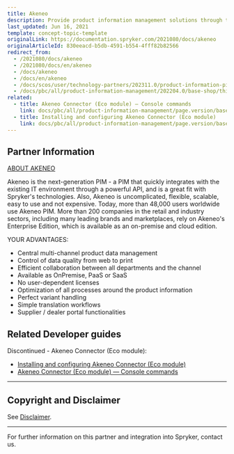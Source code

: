 ```yaml
---
title: Akeneo
description: Provide product information management solutions through the existing IT environment by integrating Akeneo into the Spryker-based shop.
last_updated: Jun 16, 2021
template: concept-topic-template
originalLink: https://documentation.spryker.com/2021080/docs/akeneo
originalArticleId: 830eeacd-b5db-4591-b554-4fff82b82566
redirect_from:
  - /2021080/docs/akeneo
  - /2021080/docs/en/akeneo
  - /docs/akeneo
  - /docs/en/akeneo
  - /docs/scos/user/technology-partners/202311.0/product-information-pimerp/akeneo.html
  - /docs/pbc/all/product-information-management/202204.0/base-shop/third-party-integrations/akeneo/akeneo.html
related:
  - title: Akeneo Connector (Eco module) — Console commands
    link: docs/pbc/all/product-information-management/page.version/base-shop/third-party-integrations/akeneo/akeneo-connector-eco-module-console-commands.html
  - title: Installing and configuring Akeneo Connector (Eco module)
    link: docs/pbc/all/product-information-management/page.version/base-shop/third-party-integrations/akeneo/install-and-configure-akeneo-eco-module.html
---
```


## Partner Information

[ABOUT AKENEO](https://www.akeneo.com)

Akeneo is the next-generation PIM - a PIM that quickly integrates with the existing IT environment through a powerful API, and is a great fit with Spryker's technologies. Also, Akeneo is uncomplicated, flexible, scalable, easy to use and not expensive. Today, more than 48,000 users worldwide use Akeneo PIM. More than 200 companies in the retail and industry sectors, including many leading brands and marketplaces, rely on Akeneo's Enterprise Edition, which is available as an on-premise and cloud edition.

YOUR ADVANTAGES:
* Central multi-channel product data management
* Control of data quality from web to print
* Efficient collaboration between all departments and the channel
* Available as OnPremise, PaaS or SaaS
* No user-dependent licenses
* Optimization of all processes around the product information
* Perfect variant handling
* Simple translation workflows
* Supplier / dealer portal functionalities

## Related Developer guides

Discontinued - Akeneo Connector (Eco module):
* [Installing and configuring Akeneo Connector (Eco module)](/docs/pbc/all/product-information-management/{{page.version}}/base-shop/third-party-integrations/akeneo/install-and-configure-akeneo-eco-module.html)
* [Akeneo Connector (Eco module) — Console commands](/docs/pbc/all/product-information-management/{{page.version}}/base-shop/third-party-integrations/akeneo/akeneo-connector-eco-module-console-commands.html)


---

## Copyright and Disclaimer

See [Disclaimer](https://github.com/spryker/spryker-documentation).

---
For further information on this partner and integration into Spryker,  contact us.

<div class="hubspot-form js-hubspot-form" data-portal-id="2770802" data-form-id="163e11fb-e833-4638-86ae-a2ca4b929a41" id="hubspot-1"></div>
